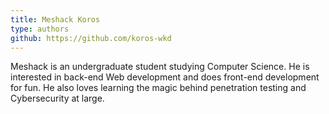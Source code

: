 ```yaml
---
title: Meshack Koros
type: authors
github: https://github.com/koros-wkd
---
```

Meshack is an undergraduate student studying Computer Science. He is interested in back-end Web development and does front-end development for fun. He also loves learning the magic behind penetration testing and Cybersecurity at large.

